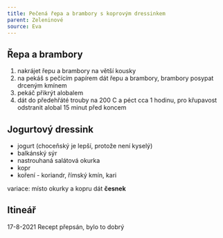 ```yaml
---
title: Pečená řepa a brambory s koprovým dressinkem
parent: Zeleninové
source: Eva
---
```


## Řepa a brambory
1. nakrájet řepu a brambory na větší kousky
2. na pekáš s pečícím papírem dát řepu a brambory, brambory posypat drceným kmínem
3. pekáč přikrýt alobalem
4. dát do předehřáté trouby na 200 C a péct cca 1 hodinu, pro křupavost odstranit alobal 15 minut před koncem

## Jogurtový dressink
- jogurt (choceňský je lepší, protože není kyselý)
- balkánský sýr
- nastrouhaná salátová okurka
- kopr
- koření - koriandr, římský kmín, kari

variace: místo okurky a kopru dát **česnek**

## Itineář
17-8-2021 Recept přepsán, bylo to dobrý